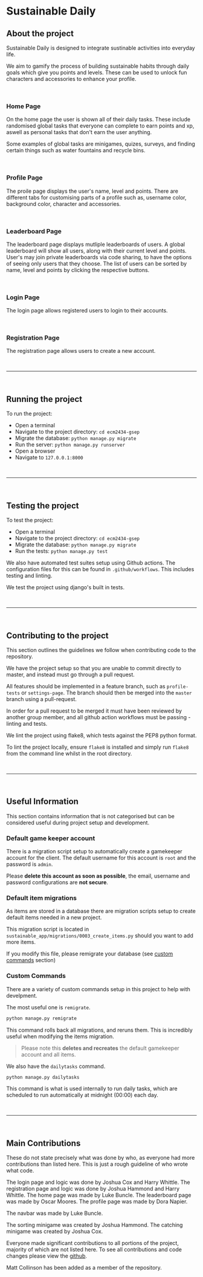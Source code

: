 # Sustainable Daily

## About the project

Sustainable Daily is designed to integrate sustinable activities into everyday life.

We aim to gamify the process of building sustainable habits through daily goals which give you points and levels. These can be used to unlock fun characters and accessories to enhance your profile.

<br>

### Home Page

On the home page the user is shown all of their daily tasks. These include randomised global tasks that everyone can complete to earn points and xp, aswell as personal tasks that don't earn the user anything.

Some examples of global tasks are minigames, quizes, surveys, and finding certain things such as water fountains and recycle bins.

<br>

### Profile Page

The proile page displays the user's name, level and points. There are different tabs for customising parts of a profile such as, username color, background color, character and accessories.

<br>

### Leaderboard Page

The leaderboard page displays mutliple leaderboards of users. A global leaderboard will show all users, along with their current level and points. User's may join private leaderboards via code sharing, to have the options of seeing only users that they choose. The list of users can be sorted by name, level and points by clicking the respective buttons.

<br>

### Login Page

The login page allows registered users to login to their accounts.

<br>

### Registration Page

The registration page allows users to create a new account.

<br>

---

<br>

## Running the project

To run the project:

- Open a terminal
- Navigate to the project directory: `cd ecm2434-gsep`
- Migrate the database: `python manage.py migrate`
- Run the server: `python manage.py runserver`
- Open a browser
- Navigate to `127.0.0.1:8000`

<br>

---

<br>

## Testing the project

To test the project:

- Open a terminal
- Navigate to the project directory: `cd ecm2434-gsep`
- Migrate the database: `python manage.py migrate`
- Run the tests: `python manage.py test`

We also have automated test suites setup using Github actions. The configuration files for this can be found in `.github/workflows`. This includes testing and linting.

We test the project using django's built in tests.

<br>

---

<br>

## Contributing to the project

This section outlines the guidelines we follow when contributing code to the repository.

We have the project setup so that you are unable to commit directly to master, and instead must go through a pull request.

All features should be implemented in a feature branch, such as `profile-tests` or `settings-page`. The branch should then be merged into the `master` branch using a pull-request.

In order for a pull request to be merged it must have been reviewed by another group member, and all github action workflows must be passing - linting and tests.

We lint the project using flake8, which tests against the PEP8 python format.

To lint the project locally, ensure `flake8` is installed and simply run `flake8` from the command line whilst in the root directory.

<br>

---

<br>

## Useful Information

This section contains information that is not categorised but can be considered useful during project setup and development.

### Default game keeper account

There is a migration script setup to automatically create a gamekeeper account for the client. The default username for this account is `root` and the password is `admin`.

Please **delete this account as soon as possible**, the email, username and password configurations are **not secure**.

### Default item migrations

As items are stored in a database there are migration scripts setup to create default items needed in a new project.

This migration script is located in `sustainable_app/migrations/0003_create_items.py` should you want to add more items.

If you modify this file, please remigrate your database (see [custom commands](#custom-commands) section)

### Custom Commands

There are a variety of custom commands setup in this project to help with develpment.

The most useful one is `remigrate`.

```bash
python manage.py remigrate
```

This command rolls back all migrations, and reruns them. This is incredibly useful when modifying the items migration.

> Please note this **deletes and recreates** the default gamekeeper account and all items.

We also have the `dailytasks` command.

```bash
python manage.py dailytasks
```

This command is what is used internally to run daily tasks, which are scheduled to run automatically at midnight (00:00) each day.

<br>

---

<br>

## Main Contributions

These do not state precisely what was done by who, as everyone had more contributions than listed here. This is just a rough guideline of who wrote what code.

The login page and logic was done by Joshua Cox and Harry Whittle.
The registration page and logic was done by Joshua Hammond and Harry Whittle.
The home page was made by Luke Buncle.
The leaderboard page was made by Oscar Moores.
The profile page was made by Dora Napier.

The navbar was made by Luke Buncle.

The sorting minigame was created by Joshua Hammond.
The catching minigame was created by Joshua Cox.

Everyone made significant contributions to all portions of the project, majority of which are not listed here. To see all contributions and code changes please view the [github](https://github.com/itselectroz/ecm2434-gsep).

Matt Collinson has been added as a member of the repository.
